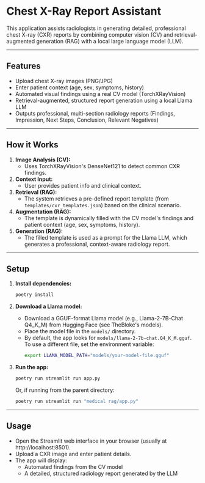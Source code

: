 # Chest X-Ray Report Assistant 

This application assists radiologists in generating detailed, professional chest X-ray (CXR) reports by combining computer vision (CV) and retrieval-augmented generation (RAG) with a local large language model (LLM).

---

## Features
- Upload chest X-ray images (PNG/JPG)
- Enter patient context (age, sex, symptoms, history)
- Automated visual findings using a real CV model (TorchXRayVision)
- Retrieval-augmented, structured report generation using a local Llama LLM
- Outputs professional, multi-section radiology reports (Findings, Impression, Next Steps, Conclusion, Relevant Negatives)

---

## How it Works
1. **Image Analysis (CV):**
   - Uses TorchXRayVision's DenseNet121 to detect common CXR findings.
2. **Context Input:**
   - User provides patient info and clinical context.
3. **Retrieval (RAG):**
   - The system retrieves a pre-defined report template (from `templates/cxr_templates.json`) based on the clinical scenario.
4. **Augmentation (RAG):**
   - The template is dynamically filled with the CV model's findings and patient context (age, sex, symptoms, history).
5. **Generation (RAG):**
   - The filled template is used as a prompt for the Llama LLM, which generates a professional, context-aware radiology report.

---

## Setup

1. **Install dependencies:**
   ```bash
   poetry install
   ```
2. **Download a Llama model:**
   - Download a GGUF-format Llama model (e.g., Llama-2-7B-Chat Q4_K_M) from Hugging Face (see TheBloke's models).
   - Place the model file in the `models/` directory.
   - By default, the app looks for `models/llama-2-7b-chat.Q4_K_M.gguf`. To use a different file, set the environment variable:
     ```bash
     export LLAMA_MODEL_PATH="models/your-model-file.gguf"
     ```

3. **Run the app:**
   ```bash
   poetry run streamlit run app.py
   ```
   Or, if running from the parent directory:
   ```bash
   poetry run streamlit run "medical rag/app.py"
   ```

---

## Usage
- Open the Streamlit web interface in your browser (usually at http://localhost:8501).
- Upload a CXR image and enter patient details.
- The app will display:
  - Automated findings from the CV model
  - A detailed, structured radiology report generated by the LLM


